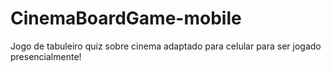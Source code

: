 # CinemaBoardGame-mobile
Jogo de tabuleiro quiz sobre cinema adaptado para celular para ser jogado presencialmente!
